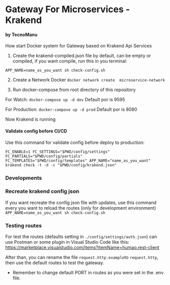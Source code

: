
# Gateway For Microservices - Krakend
#### by TecnoManu

How start Docker system for Gateway based on Krakend Api Services

1. Create the krakend-compiled.json file by default, can be empty or compiled, if you want compile, run this in you terminal:

```APP_NAME=name_as_you_want sh check-config.sh```

2. Create a Network Docker
```docker network create  microservice-network```

3. Run docker-compose from root directory of this repository

For Watch:
```docker-compose up -d dev```
Default por is 9595

For Production:
```docker-compose up -d prod```
Default por is 8080

Now Krakend is running


#### Validate config before CI/CD

Use this command for validate config before deploy to production:

```FC_ENABLE=1 FC_SETTINGS="$PWD/config/settings" FC_PARTIALS="$PWD/config/partials" FC_TEMPLATES="$PWD/config/templates" APP_NAME="name_as_you_want" krakend check -t -d -c "$PWD/config/krakend.json"```

### Developments

### Recreate krakend config json

If you want recreate the config json file with updates, use this command every you want to reload the routes (only for development environment)
```APP_NAME=name_as_you_want sh check-config.sh ```


### Testing routes

For test the routes (defaults setting in ```./config/settings/auth.json```) can use Postman or some plugin in Visual Studio Code like this:
https://marketplace.visualstudio.com/items?itemName=humao.rest-client

After than, you can rename the file ```request.http.example```to ```request.http```, then use the default routes to test the gateway.

* Remember to change default PORT in routes as you were set in the .env file.
